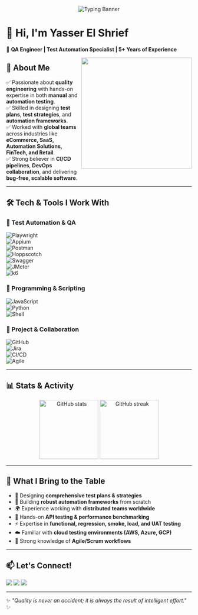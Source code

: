 <!-- Profile Banner -->
<p align="center">
  <img src="https://readme-typing-svg.herokuapp.com?size=28&duration=3500&color=00C853&center=true&vCenter=true&width=750&lines=👋+Hi%2C+I'm+Yasser+El+Shrief;🚀+QA+Engineer+%7C+Automation+Specialist;5%2B+Years+Experience+in+QA+and+Automation;Passionate+about+Quality+%26+Scalable+Software" alt="Typing Banner" />
</p>

# 👋 Hi, I'm Yasser El Shrief  

🚀 **QA Engineer | Test Automation Specialist | 5+ Years of Experience**  

<img src="https://media.giphy.com/media/QTfX9Ejfra3ZmNxh6B/giphy.gif" width="300" align="right" />

## 🌟 About Me  
✅ Passionate about **quality engineering** with hands-on expertise in both **manual** and **automation testing**.  
✅ Skilled in designing **test plans**, **test strategies**, and **automation frameworks**.  
✅ Worked with **global teams** across industries like **eCommerce, SaaS, Automation Solutions, FinTech, and Retail**.  
✅ Strong believer in **CI/CD pipelines**, **DevOps collaboration**, and delivering **bug-free, scalable software**.  

---

## 🛠️ Tech & Tools I Work With  

### 🔹 Test Automation & QA  
![Playwright](https://img.shields.io/badge/-Playwright-2EAD33?logo=playwright&logoColor=white)  
![Appium](https://img.shields.io/badge/-Appium-3DDC84?logo=appium&logoColor=white)  
![Postman](https://img.shields.io/badge/-Postman-FF6C37?logo=postman&logoColor=white)  
![Hoppscotch](https://img.shields.io/badge/-Hoppscotch-66E8D0?logo=hoppscotch&logoColor=black)  
![Swagger](https://img.shields.io/badge/-Swagger-85EA2D?logo=swagger&logoColor=black)  
![JMeter](https://img.shields.io/badge/-JMeter-D22128?logo=apachejmeter&logoColor=white)  
![k6](https://img.shields.io/badge/-k6-7D64FF?logo=k6&logoColor=white)  

### 🔹 Programming & Scripting  
![JavaScript](https://img.shields.io/badge/-JavaScript-F7DF1E?logo=javascript&logoColor=black)  
![Python](https://img.shields.io/badge/-Python-3776AB?logo=python&logoColor=white)  
![Shell](https://img.shields.io/badge/-Shell_Scripting-4EAA25?logo=gnubash&logoColor=white)  

### 🔹 Project & Collaboration  
![GitHub](https://img.shields.io/badge/-GitHub-181717?logo=github&logoColor=white)  
![Jira](https://img.shields.io/badge/-Jira-0052CC?logo=jira&logoColor=white)  
![CI/CD](https://img.shields.io/badge/-CI%2FCD-2088FF?logo=githubactions&logoColor=white)  
![Agile](https://img.shields.io/badge/-Agile-29A2FF?logo=scrumalliance&logoColor=white)  

---

## 📊 Stats & Activity  

<p align="center">
  <img src="https://github-readme-stats.vercel.app/api?username=yasserelshrief&show_icons=true&theme=radical" alt="GitHub stats" height="160"/>
  <img src="https://github-readme-streak-stats.herokuapp.com/?user=yasserelshrief&theme=radical" alt="GitHub streak" height="160"/>
</p>

---

## 🎯 What I Bring to the Table  
- 📝 Designing **comprehensive test plans & strategies**  
- 🤖 Building **robust automation frameworks** from scratch  
- 🌍 Experience working with **distributed teams worldwide**  
- 🔬 Hands-on **API testing & performance benchmarking**  
- ⚡ Expertise in **functional, regression, smoke, load, and UAT testing**  
- ☁️ Familiar with **cloud testing environments (AWS, Azure, GCP)**  
- 🔄 Strong knowledge of **Agile/Scrum workflows**  

---

## 📫 Let's Connect!  
<p align="left">
  <a href="https://www.linkedin.com/in/yasser-el-shrief-78470a90/" target="_blank"><img src="https://img.shields.io/badge/-LinkedIn-0A66C2?logo=linkedin&logoColor=white" /></a>
  <a href="mailto:yasser_el_shrief@hotmail.com"><img src="https://img.shields.io/badge/-Email-D14836?logo=gmail&logoColor=white" /></a>
  <a href="https://github.com/yass3ar"><img src="https://img.shields.io/badge/-GitHub-181717?logo=github&logoColor=white" /></a>
</p>

---
✨ *"Quality is never an accident; it is always the result of intelligent effort."* ✨
